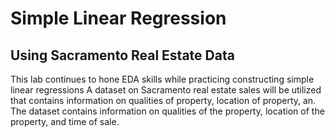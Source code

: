 # Simple Linear Regression
## Using Sacramento Real Estate Data
This lab continues to hone EDA skills while practicing constructing simple linear regressions
A dataset on Sacramento real estate sales will be utilized that contains information on qualities of property, location of property, an. The dataset contains information on qualities of the property, location of the property, and time of sale.
